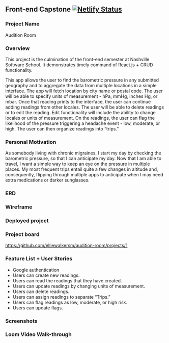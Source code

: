 ## Front-end Capstone [![Netlify Status](https://api.netlify.com/api/v1/badges/ce8df96d-e54b-49a6-bae4-1ba65f9950b0/deploy-status)](https://app.netlify.com/sites/hmp-pressure/deploys)
### Project Name
Audition Room
### Overview
This project is the culmination of the front-end semester at Nashville Software School. It demonstrates timely command of React.js + CRUD functionality.

This app allows the user to find the barometric pressure in any submitted geography and to aggregate the data from multiple locations in a simple interface. The app will fetch location by city name or postal code. The user will be able to specify units of measurement - hPa, mmHg, inches Hg, or mbar. Once that reading prints to the interface, the user can continue adding readings from other locales. The user will be able to delete readings or to edit the reading. Edit functionality will include the ability to change locales or units of measurement. On the readings, the user can flag the likelihood of the pressure triggering a headache event - low, moderate, or high. The user can then organize readings into “trips.”
### Personal Motivation
As somebody living with chronic migraines, I start my day by checking the barometric pressure, so that I can anticipate my day. Now that I am able to travel, I want a simple way to keep an eye on the pressure in multiple places. My most frequent trips entail quite a few changes in altitude and, consequently, flipping through multiple apps to anticipate when I may need extra medications or darker sunglasses. 
### ERD

### Wireframe

### Deployed project

### Project board
https://github.com/elliewalkersm/audition-room/projects/1
### Feature List + User Stories
- Google authentication
- Users can create new readings.
- Users can read the readings that they have created.
- Users can update readings by changing units of measurement.
- Users can delete readings.
- Users can assign readings to separate “Trips.”
- Users can flag readings as low, moderate, or high risk.
- Users can update flags.
### Screenshots
### Loom Video Walk-through
